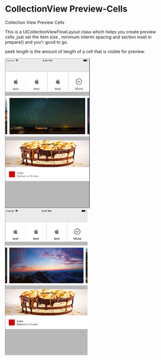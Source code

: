 # CollectionView Preview-Cells
Collection View Preview Cells

This is a UICollectionViewFlowLayout class which helps you create preview cells ,just set the item size , minimum interim spacing and section inset in prepare() and you'r good to go.

peek length is the amount of length of a cell that is visible for preview.

![alt text](https://github.com/iThink32/Preview-Cells/blob/master/Screen%20Shot%202017-12-04%20at%204.49.09%20PM.png)
![alt text](https://github.com/iThink32/Preview-Cells/blob/master/Screen%20Shot%202017-12-04%20at%204.49.23%20PM.png)


